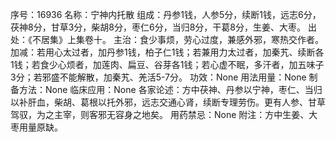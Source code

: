 序号：16936
名称：宁神内托散
组成：丹参1钱，人参5分，续断1钱，远志6分，茯神8分，甘草3分，柴胡8分，枣仁6分，当归8分，干葛8分，生姜、大枣。
出处：《不居集》上集卷十。
主治：食少事烦，劳心过度，兼感外邪，寒热交作者。
加减：若用心太过者，加丹参1钱，柏子仁1钱；若兼用力太过者，加秦艽、续断各1钱；若食少心烦者，加莲肉、扁豆、谷芽各1钱；若心虚不眠，多汗者，加五味子3分；若邪盛不能解散，加秦艽、羌活5-7分。
功效：None
用法用量：None
制备方法：None
临床应用：None
各家论述：方中茯神、丹参以宁神，枣仁、当归以补肝血，柴胡、葛根以托外邪，远志交通心肾，续断专理劳伤。更有人参、甘草驾驭，为之主宰，则客邪无容身之地矣。
用药禁忌：None
附注：方中生姜、大枣用量原缺。
